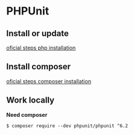 # PHPUnit

## Install or update

[oficial steps php installation](https://phpunit.de/manual/current/en/installation.html)

## Install composer

[oficial steps composer installation](https://getcomposer.org/download/)

## Work locally

**Need composer**

 `$ composer require --dev phpunit/phpunit ^6.2`
